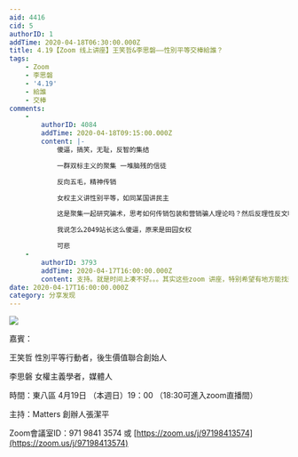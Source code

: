 ```yaml
---
aid: 4416
cid: 5
authorID: 1
addTime: 2020-04-18T06:30:00.000Z
title: 4.19【Zoom 线上讲座】王笑哲&李思磐——性別平等交棒給誰？
tags:
    - Zoom
    - 李思磐
    - '4.19'
    - 給誰
    - 交棒
comments:
    -
        authorID: 4084
        addTime: 2020-04-18T09:15:00.000Z
        content: |-
            傻逼，搞笑，无耻，反智的集结

            一群双标主义的聚集 一堆脑残的信徒

            反向五毛，精神传销

            女权主义讲性别平等，如同某国讲民主

            这是聚集一起研究骗术，思考如何传销包装和营销骗人理论吗？然后反理性反文明反价值是吗？

            我说怎么2049站长这么傻逼，原来是田园女权

            可悲
    -
        authorID: 3793
        addTime: 2020-04-17T16:00:00.000Z
        content: 支持。就是时间上凑不好。。。其实这些zoom 讲座，特别希望有地方能找到看过的人的笔记归纳什么的。
date: 2020-04-17T16:00:00.000Z
category: 分享发现
---
```


![](https://i.loli.net/2020/04/18/lfGoyTBs8OUWS4K.jpg)

嘉賓：

王笑哲 性別平等行動者，後生價值聯合創始人

李思磐 女權主義學者，媒體人

時間：東八區 4月19日 （本週日）19：00 （18:30可進入zoom直播間）

主持：Matters 創辦人張潔平

Zoom會議室ID：971 9841 3574 或 [https://zoom.us/j/97198413574](https://zoom.us/j/97198413574)
